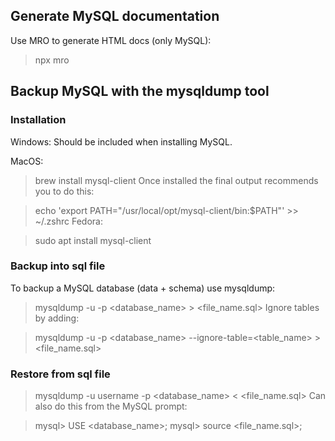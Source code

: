 

## Generate MySQL documentation

Use MRO to generate HTML docs (only MySQL):

> npx mro


## Backup MySQL with the mysqldump tool

### Installation

Windows: Should be included when installing MySQL.

MacOS:

> brew install mysql-client
Once installed the final output recommends you to do this:

> echo 'export PATH="/usr/local/opt/mysql-client/bin:$PATH"' >> ~/.zshrc
Fedora:

> sudo apt install mysql-client
### Backup into sql file

To backup a MySQL database (data + schema) use mysqldump:

> mysqldump -u <username> -p <database_name> > <file_name.sql>
Ignore tables by adding: 

> mysqldump -u <username> -p <database_name> --ignore-table=<table_name> > <file_name.sql>
### Restore from sql file

> mysqldump -u username -p <database_name> < <file_name.sql>
Can also do this from the MySQL prompt:

> mysql> USE <database_name>;
> mysql> source <file_name.sql>;